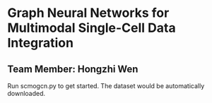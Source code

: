 # Graph Neural Networks for Multimodal Single-Cell Data Integration
## Team Member: Hongzhi Wen
Run scmogcn.py to get started. The dataset would be automatically downloaded.
